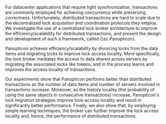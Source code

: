 For datacenter applications that require tight synchronization, transactions are
commonly employed for achieving concurrency while preserving correctness.
Unfortunately, distributed transactions are hard to scale due to the
decentralized lock acquisition and coordination protocols they employ.
We investigate the use of a centralized lock broker architecture to improve the
efficiency/scalability for distributed transactions, and present the design and
development of such a framework, called {\sc Panopticon}.


Panopticon achieves efficiency/scalability by divorcing locks from the data
items and migrating locks to improve lock access locality.
More specifically, the lock broker mediates the access to data shared across servers
by migrating the associated locks like tokens, and in the process learns and improves
the access locality of transactions.


Our experiments show that Panopticon performs better than distributed
transactions as the number of data items and number of servers involved in
transactions increase. Moreover, as the history locality (the probability of
using the same objects in consecutive transactions) increase, Panopticon's lock
migration strategies improve lock-access locality and result in significantly
better performance. Finally, we also show that, by employing simple learning
techniques, the broker can further improve the lock access locality and, hence,
the performance of distributed transactions.
